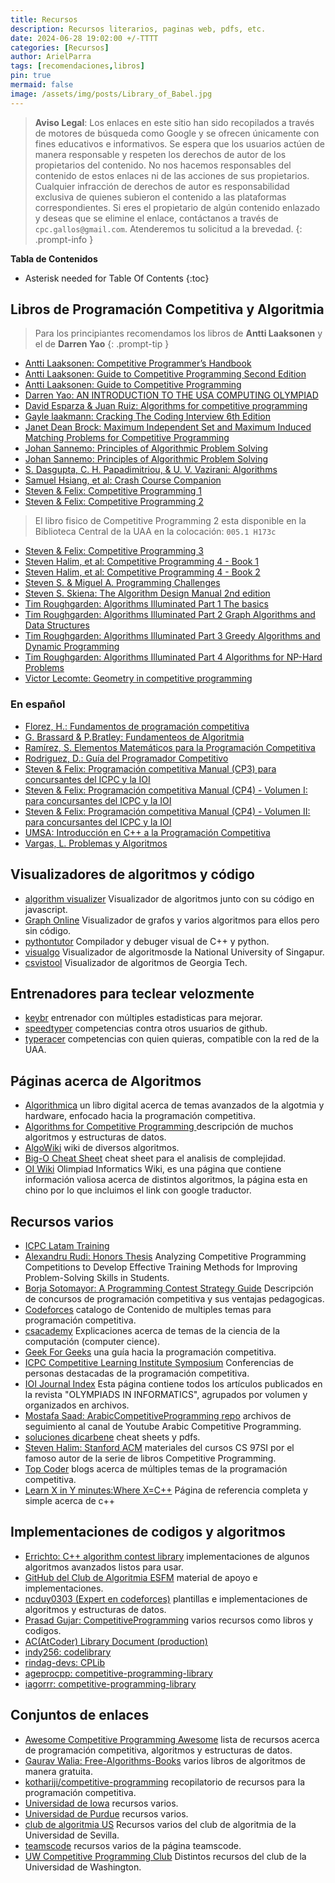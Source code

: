 ```yaml
---
title: Recursos
description: Recursos literarios, paginas web, pdfs, etc.
date: 2024-06-28 19:02:00 +/-TTTT
categories: [Recursos]
author: ArielParra 
tags: [recomendaciones,libros]
pin: true
mermaid: false
image: /assets/img/posts/Library_of_Babel.jpg
---
```


> **Aviso Legal**: Los enlaces en este sitio han sido recopilados a través de motores de búsqueda como Google y se ofrecen únicamente con fines educativos e informativos. Se espera que los usuarios actúen de manera responsable y respeten los derechos de autor de los propietarios del contenido.
No nos hacemos responsables del contenido de estos enlaces ni de las acciones de sus propietarios. Cualquier infracción de derechos de autor es responsabilidad exclusiva de quienes subieron el contenido a las plataformas correspondientes.
Si eres el propietario de algún contenido enlazado y deseas que se elimine el enlace, contáctanos a través de `cpc.gallos@gmail.com`. Atenderemos tu solicitud a la brevedad.
{: .prompt-info }

__Tabla de Contenidos__
* Asterisk needed for Table Of Contents
{:toc} 


## Libros de Programación Competitiva y Algoritmia

> Para los principiantes recomendamos los libros de **Antti Laaksonen** y el de **Darren Yao**
{: .prompt-tip }

- [Antti Laaksonen: Competitive Programmer’s Handbook](https://cses.fi/book/book.pdf)
- [Antti Laaksonen: Guide to Competitive Programming Second Edition](https://edisciplinas.usp.br/pluginfile.php/7933913/course/section/6549987/Antti%20Laaksonen%20-%20Guide%20to%20Competitive%20Programming_%20Learning_Version2.pdf)
- [Antti Laaksonen: Guide to Competitive Programming](https://duoblogger.github.io/assets/pdf/memonvyftw/guide-t-cp.pdf)
- [Darren Yao: AN INTRODUCTION TO THE USA COMPUTING OLYMPIAD](https://darrenyao.com/usacobook/cpp.pdf)
- [David Esparza & Juan Ruiz: Algorithms for competitive programming](https://snip.dssr.ch/?8991f4d1321aa88f#ENKw1jdtBpZ7g57N3QgQLVpNSzZ4kaw1Xyeu4iMNodab)
- [Gayle laakmann: Cracking The Coding Interview 6th Edition](https://archive.org/details/cracking-the-coding-interview-6th-edition-189-programming-questions-and-solutions_202312/)
- [Janet Dean Brock: Maximum Independent Set and Maximum Induced Matching Problems for Competitive Programming](https://libres.uncg.edu/ir/asu/f/Brock_Janet_Spring%202021_Thesis.pdf)
- [Johan Sannemo: Principles of Algorithmic Problem Solving](https://www.csc.kth.se/~jsannemo/slask/main.pdf)
- [Johan Sannemo: Principles of Algorithmic Problem Solving](https://www.csc.kth.se/~jsannemo/slask/main.pdf)
- [S. Dasgupta, C. H. Papadimitriou, & U. V. Vazirani: Algorithms](https://web.archive.org/web/20160113140911/http://algorithmics.lsi.upc.edu/docs/Dasgupta-Papadimitriou-Vazirani.pdf)
- [Samuel Hsiang, et al: Crash Course Companion](https://github.com/alwayswimmin/cs_guide/blob/master/guide.pdf)
- [Steven & Felix: Competitive Programming 1](https://www.comp.nus.edu.sg/~stevenha/myteaching/competitive_programming/cp1.pdf)
- [Steven & Felix: Competitive Programming 2](https://www.comp.nus.edu.sg/~stevenha/myteaching/competitive_programming/cp1.pdf)
> El libro fisico de Competitive Programming 2 esta disponible en la Biblioteca Central de la UAA en la colocación: `005.1 H173c`
- [Steven & Felix: Competitive Programming 3](https://files.gitter.im/SamZhangQingChuan/sam/DA1g/Steven-Halim_-Felix-Halim-Competitive-Programming-3_-The-New-Lower-Bound-of-Programming-Contests-Lulu.com-_2013_.pdf)
- [Steven Halim, et al: Competitive Programming 4 - Book 1](https://snip.dssr.ch/?f1dfc8775ddbbbf8#BvVR3kB2nnART3sKzBpuFNWHuV66Yy76X3ScvZF3sB18)
- [Steven Halim, et al: Competitive Programming 4 - Book 2](https://snip.dssr.ch/?f1dfc8775ddbbbf8#BvVR3kB2nnART3sKzBpuFNWHuV66Yy76X3ScvZF3sB18)
- [Steven S. & Miguel A. Programming Challenges](https://i.cs.hku.hk/~provinci/files/b2-programming_challenges.pdf)
- [Steven S. Skiena: The Algorithm Design Manual 2nd edition](https://mimoza.marmara.edu.tr/~msakalli/cse706_12/SkienaTheAlgorithmDesignManual.pdf)
- [Tim Roughgarden: Algorithms Illuminated Part 1 The basics](https://snip.dssr.ch/?2c91a6abfba4cce4#2KnzQf95YFvcYMvngZkzxGiJYN8h73tUc787oku61Ktw)
- [Tim Roughgarden: Algorithms Illuminated Part 2 Graph Algorithms and Data Structures](https://snip.dssr.ch/?2c91a6abfba4cce4#2KnzQf95YFvcYMvngZkzxGiJYN8h73tUc787oku61Ktw)
- [Tim Roughgarden: Algorithms Illuminated Part 3 Greedy Algorithms and Dynamic Programming](https://snip.dssr.ch/?2c91a6abfba4cce4#2KnzQf95YFvcYMvngZkzxGiJYN8h73tUc787oku61Ktw)
- [Tim Roughgarden: Algorithms Illuminated Part 4 Algorithms for NP-Hard Problems](https://snip.dssr.ch/?2c91a6abfba4cce4#2KnzQf95YFvcYMvngZkzxGiJYN8h73tUc787oku61Ktw)
- [Victor Lecomte: Geometry in competitive programming](https://dial.uclouvain.be/memoire/ucl/fr/object/thesis:14893/datastream/PDF_01/view)

### En español

- [Florez, H.: Fundamentos de programación competitiva](https://www.ecoeediciones.com/wp-content/uploads/2024/08/9789585082861_contenido.pdf)
- [G. Brassard & P.Bratley: Fundamenteos de Algoritmia](https://bonetblai.github.io/courses/ci2525/Brassard_Bratley_Fundamentals_of_Algorithmics_ES.pdf)
- [Ramírez, S. Elementos Matemáticos para la Programación Competitiva](https://ru.dgb.unam.mx/jspui/bitstream/20.500.14330/TES01000799978/3/0799978.pdf)
- [Rodriguez, D.: Guía del Programador Competitivo](https://www.ecci.edu.co/wp-content/uploads/2024/07/Guia-del-Programador.pdf)
- [Steven & Felix: Programación competitiva Manual (CP3) para concursantes del ICPC y la IOI](https://archive.org/download/manual-programacion-competitiva/manual-programacion-competitiva.pdf)
- [Steven & Felix: Programación competitiva Manual (CP4) - Volumen I: para concursantes del ICPC y la IOI](https://www.amazon.com/dp/841223801X)
- [Steven & Felix: Programación competitiva Manual (CP4) - Volumen II: para concursantes del ICPC y la IOI](https://www.amazon.com/dp/8412238028)
- [UMSA: Introducción en C++ a la Programación Competitiva](https://drive.google.com/file/d/1BdrjWyVkkk7zPkzfp8o10NzMrnaGYSTy/view?usp=drive_link)
- [Vargas, L. Problemas y Algoritmos](https://drive.google.com/file/d/1PLOO3wLCnOVC_cODwiofahsRGeyoJeCU/view)

## Visualizadores de algoritmos y código

- [algorithm visualizer](https://algorithm-visualizer.org/) Visualizador de algoritmos junto con su código en javascript.
- [Graph Online](https://graphonline.ru/en) Visualizador de grafos y varios algoritmos para ellos pero sin código.
- [pythontutor](https://pythontutor.com/cpp.html#mode=edit) Compilador y debuger visual de C++ y python.
- [visualgo](https://visualgo.net/en) Visualizador de algoritmosde la National University of Singapur.
- [csvistool](https://csvistool.com/) Visualizador de algoritmos de Georgia Tech.

## Entrenadores para teclear velozmente

- [keybr](https://www.keybr.com/) entrenador con múltiples estadisticas para mejorar.
- [speedtyper](https://speedtyper.dev/) competencias contra otros usuarios de github.
- [typeracer](https://play.typeracer.com/) competencias con quien quieras, compatible con la red de la UAA.

## Páginas acerca de Algoritmos

- [Algorithmica](https://en.algorithmica.org/) un libro digital acerca de temas avanzados de la algotmia y hardware, enfocado hacia la programación competitiva.
- [Algorithms for Competitive Programming ](https://cp-algorithms.com/) descripción de muchos algoritmos y estructuras de datos. 
- [AlgoWiki](https://wiki.algo.is/) wiki de diversos algoritmos.
- [Big-O Cheat Sheet](https://www.bigocheatsheet.com/) cheat sheet para el analisis de complejidad.
- [OI Wiki](https://1-oi--wiki-org.translate.goog/?_x_tr_enc=1&_x_tr_sl=zh-CN&_x_tr_tl=es&_x_tr_hl=es&_x_tr_pto=wapp) Olimpiad Informatics Wiki, es una página que contiene información valiosa acerca de distintos algoritmos, la página esta en chino por lo que incluimos el link con google traductor.

## Recursos varios

- [ICPC Latam Training](https://www.icpclatam.org/training)
- [Alexandru Rudi: Honors Thesis](https://www.emorynlp.org/theses-dissertations/honors-thesis-2023-alexandru-rudi) Analyzing Competitive Programming Competitions to Develop Effective Training Methods for Improving Problem-Solving Skills in Students.
- [Borja Sotomayor: A Programming Contest Strategy Guide](https://people.cs.uchicago.edu/~borja/pubs/sigcse2016-programming-contests.pdf) Descripción de concursos de programación competitiva y sus ventajas pedagogicas.
- [Codeforces](https://codeforces.com/catalog) catalogo de Contenido de multiples temas para programación competitiva.
- [csacademy](https://csacademy.com/lessons/) Explicaciones acerca de temas de la ciencia de la computación (computer cience).
- [Geek For Geeks](https://www.geeksforgeeks.org/competitive-programming-a-complete-guide/) una guía hacia la programación competitiva.
- [ICPC Competitive Learning Institute Symposium](https://symposium.cli.u.icpc.global/) Conferencias de personas destacadas de la programación competitiva.
- [IOI Journal Index](https://ioinformatics.org/page/ioi-journal-index/44) Esta página contiene todos los artículos publicados en la revista "OLYMPIADS IN INFORMATICS", agrupados por volumen y organizados en archivos.
- [Mostafa Saad: ArabicCompetitiveProgramming repo](https://github.com/mostafa-saad/ArabicCompetitiveProgramming) archivos de seguimiento al canal de Youtube Arabic Competitive Programming.
- [soluciones dicarbene](https://dicarbene.github.io/solutions/resources_learn/) cheat sheets y pdfs.
- [Steven Halim: Stanford ACM](https://github.com/stevenhalim/stanfordacm) materiales del cursos CS 97SI por el famoso autor de la serie de libros Competitive Programming.
- [Top Coder](https://www.topcoder.com/thrive/tracks?track=Competitive%20Programming) blogs acerca de múltiples temas de la programación competitiva.
- [Learn X in Y minutes:Where X=C++](https://learnxinyminutes.com/docs/c++/) Página de referencia completa y simple acerca de c++

## Implementaciones de codigos y algoritmos

- [Errichto: C++ algorithm contest library](https://github.com/Errichto/contest_library) implementaciones de algunos algoritmos avanzados listos para usar.
- [GitHub del Club de Algoritmia ESFM](https://github.com/CPCESFM) material de apoyo e implementaciones.
- [ncduy0303 (Expert en codeforces)](https://ncduy0303.github.io/Competitive-Programming/) plantillas e implementaciones de algoritmos y estructuras de datos.
- [Prasad Gujar: CompetitiveProgramming](https://github.com/prasadgujar/CompetitiveProgramming) varios recursos como libros y codigos.
- [AC(AtCoder) Library Document (production)](https://github.com/atcoder/ac-library/)
- [indy256: codelibrary](https://github.com/indy256/codelibrary/)
- [rindag-devs: CPLib](https://github.com/rindag-devs/cplib)
- [ageprocpp: competitive-programming-library](https://ageprocpp.github.io/competitive-programming-library/)
- [iagorrr: competitive-programming-library](https://github.com/iagorrr/Competitive-Programming-Library)

## Conjuntos de enlaces

- [Awesome Competitive Programming Awesome](https://github.com/lnishan/awesome-competitive-programming) lista de recursos acerca de programación competitiva, algoritmos y estructuras de datos.
- [Gaurav Walia: Free-Algorithms-Books](https://github.com/GauravWalia19/Free-Algorithms-Books) varios libros de algoritmos de manera gratuita.
- [kothariji/competitive-programming](https://github.com/kothariji/competitive-programming) recopilatorio de recursos para la programación competitiva.
- [Universidad de Iowa](https://icpc.cs.iastate.edu/resources) recursos varios.
- [Universidad de Purdue](https://www.cs.purdue.edu/homes/ninghui/courses/390_Fall19/resources.html) recursos varios.
- [club de algoritmia US](https://clubalgoritmiaus.es/resources/) Recursos varios del club de algoritmia de la Universidad de Sevilla.
- [teamscode](https://www.teamscode.org/resources) recursos varios de la página teamscode.
- [UW Competitive Programming Club](https://uw-programming.netlify.app/resources/) Distintos recursos del club de la Universidad de Washington.
